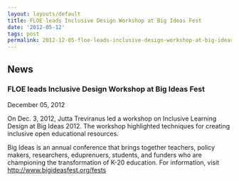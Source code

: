 ```yaml
---
layout: layouts/default
title: FLOE leads Inclusive Design Workshop at Big Ideas Fest
date: '2012-05-12'
tags: post
permalink: 2012-12-05-floe-leads-inclusive-design-workshop-at-big-ideas-fest.html
---
```

<article class="floe-content floe-news-item">
                <h2> News </h2>
                <h3>FLOE leads Inclusive Design Workshop at Big Ideas Fest</h3>
                <time class="floe-date" datetime="2012-12-05">December 05, 2012</time>
                <p>
                    On Dec. 3, 2012, Jutta Treviranus led a workshop on Inclusive Learning Design at Big Ideas 2012. The workshop highlighted techniques for creating inclusive open educational resources.
                </p>
                <p>
                    Big Ideas is an annual conference that brings together teachers, policy makers, researchers, eduprenuers, students, and funders who are championing the transformation of K-20 education. For information, visit
                    <a title="http://www.bigideasfest.org/fests" href="http://www.bigideasfest.org/fests">http://www.bigideasfest.org/fests</a>
                </p>
            </article>
